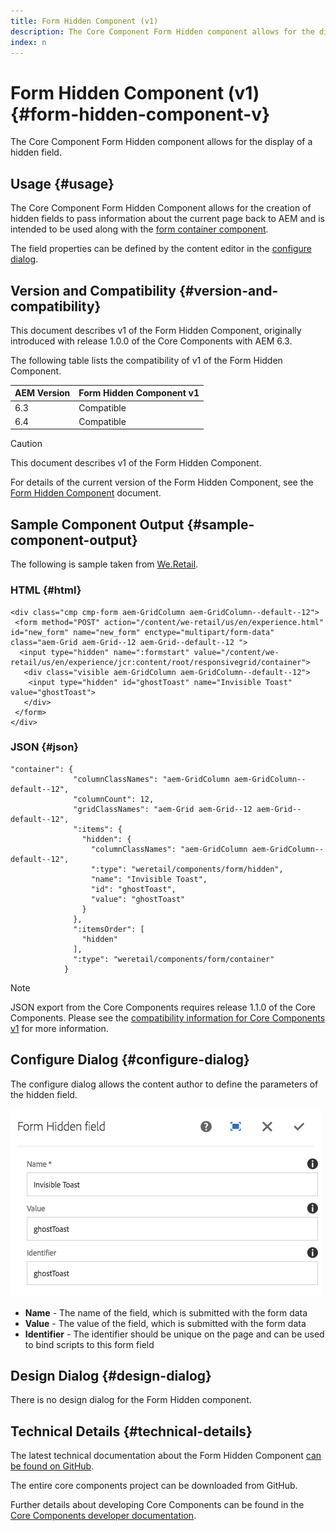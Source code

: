 ```yaml
---
title: Form Hidden Component (v1)
description: The Core Component Form Hidden component allows for the display of a hidden field.
index: n
---
```


# Form Hidden Component (v1) {#form-hidden-component-v}

The Core Component Form Hidden component allows for the display of a hidden field.

## Usage {#usage}

The Core Component Form Hidden Component allows for the creation of hidden fields to pass information about the current page back to AEM and is intended to be used along with the [form container component](form-container.md).

The field properties can be defined by the content editor in the [configure dialog](#configure-dialog).

## Version and Compatibility {#version-and-compatibility}

This document describes v1 of the Form Hidden Component, originally introduced with release 1.0.0 of the Core Components with AEM 6.3.

The following table lists the compatibility of v1 of the Form Hidden Component.

|AEM Version|Form Hidden  Component v1|
|--- |--- |
|6.3|Compatible|
|6.4|Compatible|

>[!CAUTION]
>
>This document describes v1 of the Form Hidden Component.
>
>For details of the current version of the Form Hidden Component, see the [Form Hidden Component](/help/components/forms/form-hidden.md) document.

## Sample Component Output {#sample-component-output}

The following is sample taken from [We.Retail](https://helpx.adobe.com/experience-manager/6-4/sites/developing/using/we-retail.html).

### HTML {#html}

```
<div class="cmp cmp-form aem-GridColumn aem-GridColumn--default--12">
 <form method="POST" action="/content/we-retail/us/en/experience.html" id="new_form" name="new_form" enctype="multipart/form-data" class="aem-Grid aem-Grid--12 aem-Grid--default--12 ">
  <input type="hidden" name=":formstart" value="/content/we-retail/us/en/experience/jcr:content/root/responsivegrid/container">
   <div class="visible aem-GridColumn aem-GridColumn--default--12">
    <input type="hidden" id="ghostToast" name="Invisible Toast" value="ghostToast">
   </div>
 </form>
</div>
```

### JSON {#json}

```
"container": {
              "columnClassNames": "aem-GridColumn aem-GridColumn--default--12",
              "columnCount": 12,
              "gridClassNames": "aem-Grid aem-Grid--12 aem-Grid--default--12",
              ":items": {
                "hidden": {
                  "columnClassNames": "aem-GridColumn aem-GridColumn--default--12",
                  ":type": "weretail/components/form/hidden",
                  "name": "Invisible Toast",
                  "id": "ghostToast",
                  "value": "ghostToast"
                }
              },
              ":itemsOrder": [
                "hidden"
              ],
              ":type": "weretail/components/form/container"
            }
```

>[!NOTE]
>
>JSON export from the Core Components requires release 1.1.0 of the Core Components. Please see the [compatibility information for Core Components v1](/help/versions.md#release-history-and-compatibility) for more information.

## Configure Dialog {#configure-dialog}

The configure dialog allows the content author to define the parameters of the hidden field.

![](/help/assets/chlimage_1-26.png)

* **Name** - The name of the field, which is submitted with the form data
* **Value** - The value of the field, which is submitted with the form data
* **Identifier** - The identifier should be unique on the page and can be used to bind scripts to this form field

## Design Dialog {#design-dialog}

There is no design dialog for the Form Hidden component.

## Technical Details {#technical-details}

The latest technical documentation about the Form Hidden Component [can be found on GitHub](https://github.com/adobe/aem-core-wcm-components/tree/master/content/src/content/jcr_root/apps/core/wcm/components/form/hidden/v1/hidden).

The entire core components project can be downloaded from GitHub.

Further details about developing Core Components can be found in the [Core Components developer documentation](/help/developing/overview.md).
